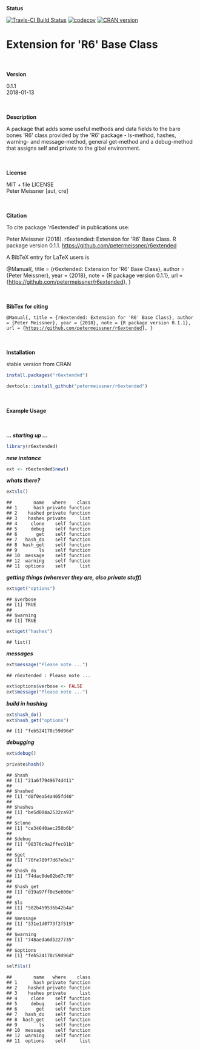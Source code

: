 
<br><br> **Status**

[![Travis-CI Build Status](https://travis-ci.org/petermeissner/r6extended.svg?branch=master)](https://travis-ci.org/petermeissner/r6extended) [![codecov](https://codecov.io/gh/petermeissner/r6extended/branch/master/graph/badge.svg)](https://codecov.io/gh/petermeissner/r6extended/tree/master/R) [![CRAN version](http://www.r-pkg.org/badges/version/r6extended)](https://cran.r-project.org/package=r6extended)

Extension for 'R6' Base Class
=============================

<br><br> **Version**

0.1.1 <br> 2018-01-13

<br><br> **Description**

A package that adds some useful methods and data fields to the bare bones 'R6' class provided by the 'R6' package - ls-method, hashes, warning- and message-method, general get-method and a debug-method that assigns self and private to the glbal environment.

<br><br> **License**

MIT + file LICENSE <br>Peter Meissner \[aut, cre\]

<br><br> **Citation**

To cite package 'r6extended' in publications use:

Peter Meissner (2018). r6extended: Extension for 'R6' Base Class. R package version 0.1.1. <https://github.com/petermeissner/r6extended>

A BibTeX entry for LaTeX users is

@Manual{, title = {r6extended: Extension for 'R6' Base Class}, author = {Peter Meissner}, year = {2018}, note = {R package version 0.1.1}, url = {<https://github.com/petermeissner/r6extended>}, }

<br><br> **BibTex for citing**

<code style="white-space:normal;"> @Manual{, title = {r6extended: Extension for 'R6' Base Class}, author = {Peter Meissner}, year = {2018}, note = {R package version 0.1.1}, url = {<https://github.com/petermeissner/r6extended>}, } </code>

<br><br> **Installation**

stable version from CRAN

``` r
install.packages("r6extended")
```

``` r
devtools::install_github("petermeissner/r6extended")
```

<br><br> **Example Usage**

<br><br> ***... starting up ...***

``` r
library(r6extended)
```

***new instance***

``` r
ext <- r6extended$new()
```

***whats there?***

``` r
ext$ls()
```

    ##        name   where    class
    ## 1      hash private function
    ## 2    hashed private function
    ## 3    hashes private     list
    ## 4     clone    self function
    ## 5     debug    self function
    ## 6       get    self function
    ## 7   hash_do    self function
    ## 8  hash_get    self function
    ## 9        ls    self function
    ## 10  message    self function
    ## 12  warning    self function
    ## 11  options    self     list

***getting things (wherever they are, also private stuff)***

``` r
ext$get("options")
```

    ## $verbose
    ## [1] TRUE
    ## 
    ## $warning
    ## [1] TRUE

``` r
ext$get("hashes")
```

    ## list()

***messages***

``` r
ext$message("Please note ...")
```

    ## r6extended : Please note ...

``` r
ext$options$verbose <- FALSE
ext$message("Please note ...")
```

***build in hashing***

``` r
ext$hash_do()
ext$hash_get("options")
```

    ## [1] "feb524178c59d96d"

***debugging***

``` r
ext$debug()

private$hash()
```

    ## $hash
    ## [1] "21a6f7949674d411"
    ## 
    ## $hashed
    ## [1] "d8f0ea54a405fd40"
    ## 
    ## $hashes
    ## [1] "be5d004a2532ca93"
    ## 
    ## $clone
    ## [1] "ce34640aec250b6b"
    ## 
    ## $debug
    ## [1] "98376c9a2ffec01b"
    ## 
    ## $get
    ## [1] "70fe789f7d67e0e1"
    ## 
    ## $hash_do
    ## [1] "74dac0de02bd7c70"
    ## 
    ## $hash_get
    ## [1] "d19a97ff0e5e600e"
    ## 
    ## $ls
    ## [1] "582b459536b42b4a"
    ## 
    ## $message
    ## [1] "331e1d0773f2f519"
    ## 
    ## $warning
    ## [1] "748aeda6db227735"
    ## 
    ## $options
    ## [1] "feb524178c59d96d"

``` r
self$ls()
```

    ##        name   where    class
    ## 1      hash private function
    ## 2    hashed private function
    ## 3    hashes private     list
    ## 4     clone    self function
    ## 5     debug    self function
    ## 6       get    self function
    ## 7   hash_do    self function
    ## 8  hash_get    self function
    ## 9        ls    self function
    ## 10  message    self function
    ## 12  warning    self function
    ## 11  options    self     list
